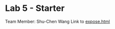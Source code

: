 # Lab 5 - Starter
Team Member: Shu-Chen Wang
Link to [expose.html](https://astrowang0306.github.io/Lab5_Starter/expose.html)
